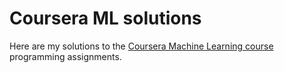 
Coursera ML solutions
=====
Here are my solutions to the [Coursera Machine Learning course](https://www.coursera.org/learn/machine-learning/) programming assignments.
